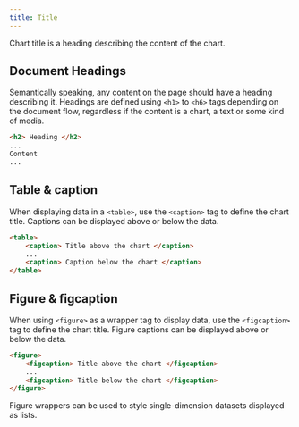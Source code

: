 ```yaml
---
title: Title
---
```


Chart title is a heading describing the content of the chart.

## Document Headings

Semantically speaking, any content on the page should have a heading describing it. Headings are defined using `<h1>` to `<h6>` tags depending on the document flow, regardless if the content is a chart, a text or some kind of media.

```html
<h2> Heading </h2>
...
Content
...
```

## Table & caption

When displaying data in a `<table>`, use the `<caption>` tag to define the chart title. Captions can be displayed above or below the data.

```html
<table>
    <caption> Title above the chart </caption>
    ...
    <caption> Caption below the chart </caption>
</table>
```

## Figure & figcaption

When using `<figure>` as a wrapper tag to display data, use the `<figcaption>` tag to define the chart title. Figure captions can be displayed above or below the data.

```html
<figure>
    <figcaption> Title above the chart </figcaption>
    ...
    <figcaption> Title below the chart </figcaption>
</figure>
```

Figure wrappers can be used to style single-dimension datasets displayed as lists.
